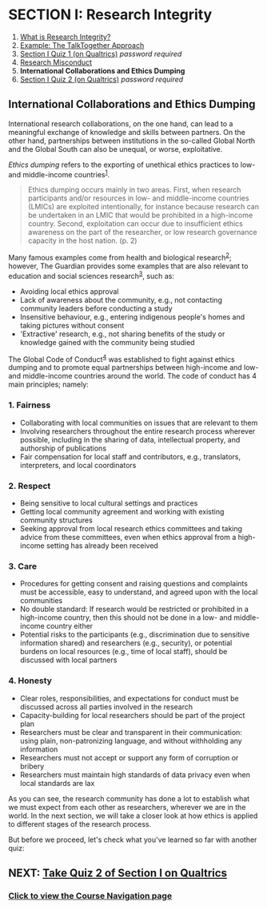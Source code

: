 # SECTION I: Research Integrity

1. [What is Research Integrity?](integrity.md)
2. [Example: The TalkTogether Approach](integrity-tt.md)
3. [Section I Quiz 1 (on Qualtrics)](https://oxfordeducation.eu.qualtrics.com/jfe/form/SV_3wvwGXZjUB6o9OR) *password required*
4. [Research Misconduct](integrity-misconduct.md)
5. **International Collaborations and Ethics Dumping**
6. [Section I Quiz 2 (on Qualtrics)](https://oxfordeducation.eu.qualtrics.com/jfe/form/SV_d6HJBBv5qkK7NgF) *password required*

## International Collaborations and Ethics Dumping

International research collaborations, on the one hand, can lead to a meaningful exchange of knowledge and skills between partners. On the other hand, partnerships between institutions in the so-called Global North and the Global South can also be unequal, or worse, exploitative.

_Ethics dumping_ refers to the exporting of unethical ethics practices to low- and middle-income countries<sup>[1](https://doi.org/10.1007/978-3-319-64731-9_1)</sup>.

> Ethics dumping occurs mainly in two areas. First, when research participants and/or resources in low- and middle-income countries (LMICs) are exploited intentionally, for instance because research can be undertaken in an LMIC that would be prohibited in a high-income country. Second, exploitation can occur due to insufficient ethics awareness on the part of the researcher, or low research governance capacity in the host nation. (p. 2)

Many famous examples come from health and biological research<sup>[2](https://theconversation.com/ethics-dumping-the-dark-side-of-international-research-88675)</sup>; however, The Guardian provides some examples that are also relevant to education and social sciences research<sup>[3](https://www.theguardian.com/higher-education-network/2018/aug/31/ethics-dumping-the-exploitative-side-of-academic-research)</sup>, such as:

* Avoiding local ethics approval
* Lack of awareness about the community, e.g., not contacting community leaders before conducting a study
* Insensitive behaviour, e.g., entering indigenous people's homes and taking pictures without consent
* 'Extractive' research, e.g., not sharing benefits of the study or knowledge gained with the community being studied

The Global Code of Conduct<sup>[4](https://www.globalcodeofconduct.org/)</sup> was established to fight against ethics dumping and to promote equal partnerships between high-income and low- and middle-income countries around the world. The code of conduct has 4 main principles; namely:

### **1. Fairness**
  - Collaborating with local communities on issues that are relevant to them
  - Involving researchers throughout the entire research process wherever possible, including in the sharing of data, intellectual property, and authorship of publications
  - Fair compensation for local staff and contributors, e.g., translators, interpreters, and local coordinators
  
### **2. Respect**
  - Being sensitive to local cultural settings and practices
  - Getting local community agreement and working with existing community structures
  - Seeking approval from local research ethics committees and taking advice from these committees, even when ethics approval from a high-income setting has already been received
  
### **3. Care**
  - Procedures for getting consent and raising questions and complaints must be accessible, easy to understand, and agreed upon with the local communities
  - No double standard: If research would be restricted or prohibited in a high-income country, then this should not be done in a low- and middle-income country either
  - Potential risks to the participants (e.g., discrimination due to sensitive information shared) and researchers (e.g., security), or potential burdens on local resources (e.g., time of local staff), should be discussed with local partners
  
### **4. Honesty**
  - Clear roles, responsibilities, and expectations for conduct must be discussed across all parties involved in the research
  - Capacity-building for local researchers should be part of the project plan
  - Researchers must be clear and transparent in their communication: using plain, non-patronizing language, and without withholding any information
  - Researchers must not accept or support any form of corruption or bribery
  - Researchers must maintain high standards of data privacy even when local standards are lax


As you can see, the research community has done a lot to establish what we must expect from each other as researchers, wherever we are in the world. In the next section, we will take a closer look at how ethics is applied to different stages of the research process.

But before we proceed, let's check what you've learned so far with another quiz:

## NEXT: [Take Quiz 2 of Section I on Qualtrics](https://oxfordeducation.eu.qualtrics.com/jfe/form/SV_d6HJBBv5qkK7NgF)
### [Click to view the Course Navigation page](toc.md)
